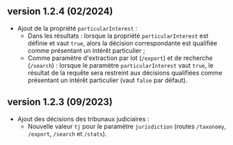 ## version 1.2.4 (02/2024)

* Ajout de la propriété `particularInterest` : 
    * Dans les résultats : lorsque la propriété `particularInterest` est définie et vaut `true`, alors la décision correspondante est qualifiée comme présentant un intérêt particulier ;
    * Comme paramètre d'extraction par lot (`/export`) et de recherche (`/search`) : lorsque le paramètre `particularInterest` vaut `true`, le résultat de la requête sera restreint aux décisions qualifiées comme présentant un intérêt particulier (vaut `false` par défaut).

## version 1.2.3 (09/2023)

* Ajout des décisions des tribunaux judiciaires :
    * Nouvelle valeur `tj` pour le paramètre `jurisdiction` (routes `/taxonomy`, `/export`, `/search` et `/stats`).